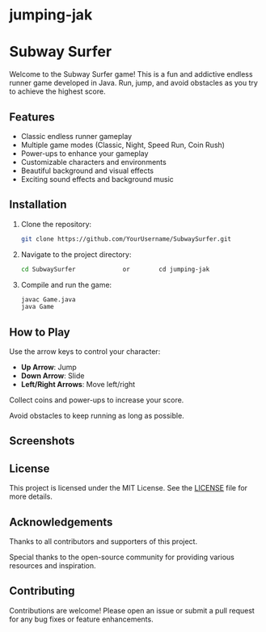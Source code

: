 # jumping-jak
# Subway Surfer

Welcome to the Subway Surfer game! This is a fun and addictive endless runner game developed in Java. Run, jump, and avoid obstacles as you try to achieve the highest score.

## Features

- Classic endless runner gameplay
- Multiple game modes (Classic, Night, Speed Run, Coin Rush)
- Power-ups to enhance your gameplay
- Customizable characters and environments
- Beautiful background and visual effects
- Exciting sound effects and background music

## Installation

1. Clone the repository:

   ```bash
   git clone https://github.com/YourUsername/SubwaySurfer.git
    ```
2. Navigate to the project directory:
     ```bash
    cd SubwaySurfer             or        cd jumping-jak
    ```
3. Compile and run the game:
     ```bash
    javac Game.java
    java Game
    ```

## How to Play
Use the arrow keys to control your character:

- **Up Arrow**: Jump
- **Down Arrow**: Slide
- **Left/Right Arrows**: Move left/right

Collect coins and power-ups to increase your score.

Avoid obstacles to keep running as long as possible.

## Screenshots

## License
This project is licensed under the MIT License. See the [LICENSE](./LICENSE) file for more details.

## Acknowledgements
Thanks to all contributors and supporters of this project.

Special thanks to the open-source community for providing various resources and inspiration.

## Contributing
Contributions are welcome! Please open an issue or submit a pull request for any bug fixes or feature enhancements.


